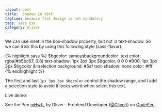 ```yaml
---
layout: post
title:  Shadow in text
tagline: because flat design is not mandatory
tags: sass css
category: oliver
---
```

We can use inset in the box-shadow property, but not in text-shadow.
So we can trick this by using this following style (sass-flavor).

{% highlight sass %}
$bgcolor: sameasbackgroundcolor
.text
  color: rgba(#b5bc67, 0.8)
  text-shadow: 1px 3px 3px $bgcolor, 0 0 0 #000, 1px 3px 3px $bgcolor
  &::selection
    background: #5af
    text-shadow: none
    color: #fff
{% endhighlight %}

The first and last `1px 3px 3px $bgcolor` control the shadow range, and I add a selection style to avoid it looks weird when select this text.

Live demo:

<p data-height="150" data-theme-id="0" data-slug-hash="mHwfL" data-default-tab="result" class='codepen'>See the Pen <a href='http://codepen.io/Oliverl/pen/mHwfL/'>mHwfL</a> by Oliver - Frontend Developer (<a href='http://codepen.io/Oliverl'>@Oliverl</a>) on <a href='http://codepen.io'>CodePen</a>.</p>
<script async src="//codepen.io/assets/embed/ei.js"></script>
